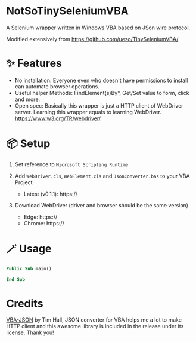 # NotSoTinySeleniumVBA

A Selenium wrapper written in Windows VBA based on JSon wire protocol.

Modified extensively from https://github.com/uezo/TinySeleniumVBA/

# ✨ Features

- No installation: Everyone even who doesn't have permissions to install can automate browser operations.
- Useful helper Methods: FindElement(s)By*, Get/Set value to form, click and more.
- Open spec: Basically this wrapper is just a HTTP client of WebDriver server. Learning this wrapper equals to learning WebDriver.
https://www.w3.org/TR/webdriver/


# 📦 Setup

1. Set reference to `Microsoft Scripting Runtime`

1. Add `WebDriver.cls`, `WebElement.cls` and `JsonConverter.bas` to your VBA Project
    - Latest (v0.1.1): https://

1. Download WebDriver (driver and browser should be the same version)
    - Edge: https://
    - Chrome: https://

# 🪄 Usage

```vb
Public Sub main()

End Sub
```

# Credits

[VBA-JSON](https://github.com/VBA-tools/VBA-JSON) by Tim Hall, JSON converter for VBA helps me a lot to make HTTP client and this awesome library is included in the release under its license. Thank you!
